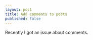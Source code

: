 ```yaml
---
layout: post
title: Add comments to posts
published: false
---
```


Recently I got an issue about comments.
